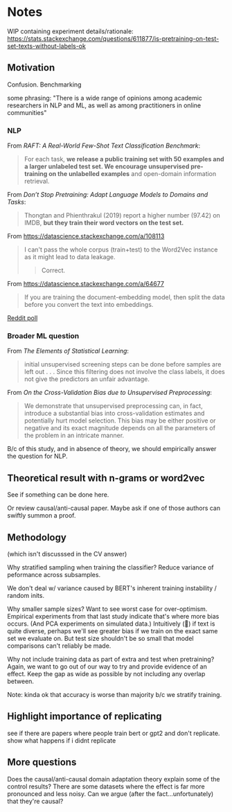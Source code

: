 # Notes

WIP containing experiment details/rationale:
https://stats.stackexchange.com/questions/611877/is-pretraining-on-test-set-texts-without-labels-ok


## Motivation

Confusion. Benchmarking

some phrasing: "There is a wide range of opinions among academic researchers in NLP and
ML, as well as among practitioners in online communities"


### NLP

From *RAFT: A Real-World Few-Shot Text Classification Benchmark*:

> For each task, **we release a public training set with 50 examples and a larger
> unlabeled test set. We encourage unsupervised pre-training on the unlabelled
> examples** and open-domain information retrieval.


From *Don’t Stop Pretraining: Adapt Language Models to Domains and Tasks*:

> Thongtan and Phienthrakul (2019) report a higher number (97.42) on IMDB, **but they
train their word vectors on the test set.**

From https://datascience.stackexchange.com/a/108113

> I can't pass the whole corpus (train+test) to the Word2Vec instance as it might lead
> to data leakage.
>> Correct.

From https://datascience.stackexchange.com/a/64677

> If you are training the document-embedding model, then split the data before you
> convert the text into embeddings.

[Reddit
poll](https://www.reddit.com/r/MachineLearning/comments/18ghcqg/d_i_pretrained_an_lm_on_texts_from_the_test_set/)


### Broader ML question

From *The Elements of Statistical Learning*:

> initial unsupervised screening steps can be done before samples are left out . . .
> Since this filtering does not involve the class labels, it does not give the
> predictors an unfair advantage.

From *On the Cross-Validation Bias due to Unsupervised Preprocessing*:

> We demonstrate that unsupervised preprocessing can, in fact, introduce a substantial
bias into cross-validation estimates and potentially hurt model selection. This bias may
be either positive or negative and its exact magnitude depends on all the parameters of
the problem in an intricate manner.

B/c of this study, and in absence of theory, we should empirically answer the question
for NLP.


## Theoretical result with n-grams or word2vec

See if something can be done here.

Or review causal/anti-causal paper. Maybe ask if one of those authors can swiftly summon
a proof.


## Methodology

(which isn't discusssed in the CV answer)

Why stratified sampling when training the classifier? Reduce variance of peformance
across subsamples.

We don't deal w/ variance caused by BERT's inherent training instability / random inits.

Why smaller sample sizes? Want to see worst case for over-optimism. Empirical
experiments from that last study indicate that's where more bias occurs. (And PCA
experiments on simulated data.) Intuitively (🥴) if text is quite diverse, perhaps we'll
see greater bias if we train on the exact same set we evaluate on. But test size
shouldn't be so small that model comparisons can't reliably be made.

Why not include training data as part of extra and test when pretraining? Again, we want
to go out of our way to try and provide evidence of an effect. Keep the gap as wide as
possible by not including any overlap between.

Note: kinda ok that accuracy is worse than majority b/c we stratify training.


## Highlight importance of replicating

see if there are papers where people train bert or gpt2 and don't replicate. show what
happens if i didnt replicate


## More questions

Does the causal/anti-causal domain adaptation theory explain some of the control
results? There are some datasets where the effect is far more pronounced and less noisy.
Can we argue (after the fact...unfortunately) that they're causal?
